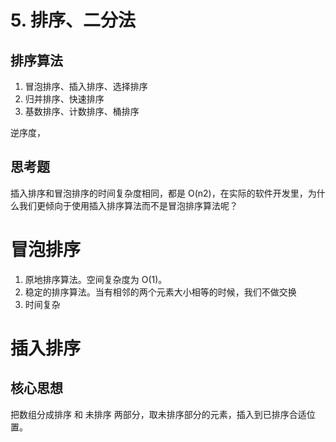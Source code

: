 # 5. 排序、二分法

## 排序算法
1. 冒泡排序、插入排序、选择排序
2. 归并排序、快速排序
3. 基数排序、计数排序、桶排序

逆序度，
## 思考题
插入排序和冒泡排序的时间复杂度相同，都是 O(n2)，在实际的软件开发里，为什么我们更倾向于使用插入排序算法而不是冒泡排序算法呢？

# 冒泡排序
1. 原地排序算法。空间复杂度为 O(1)。
2. 稳定的排序算法。当有相邻的两个元素大小相等的时候，我们不做交换
3. 时间复杂

# 插入排序

## 核心思想
把数组分成排序 和 未排序 两部分，取未排序部分的元素，插入到已排序合适位置。
